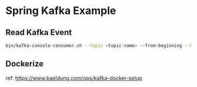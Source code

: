 # Spring Kafka Example

## Read Kafka Event

```sh
bin/kafka-console-consumer.sh --topic <topic-name> --from-beginning --bootstrap-server localhost:9092
```

## Dockerize

ref: https://www.baeldung.com/ops/kafka-docker-setup